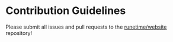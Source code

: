 # Contribution Guidelines

Please submit all issues and pull requests to the [runetime/website](http://bitbucket.com/runetime/website) repository!
